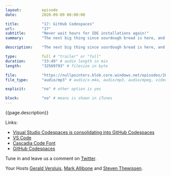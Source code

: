 ```yaml
---
layout:         episode
date: 			2020-09-09 00:00:00

title: 			"17: GitHub Codespaces"
url:            "17"
subtitle: 		"Never wait hours for IDE installations again!"
summary: 		"The next big thing since sourdough bread is here, and it's called GitHub Codespaces. With Codespaces, you can go from looking at a bug to contributing to the repo in a matter of minutes. Or how about onboarding a new colleague? Hours looking at installers to get the right workloads? No more! With Codespaces, you can get to a successful build before your first coffee is done. Learn all about it in this episode."

description: 	"The next big thing since sourdough bread is here, and it's called GitHub Codespaces. With Codespaces, you can go from looking at a bug to contributing to the repo in a matter of minutes. Or how about onboarding a new colleague? Hours looking at installers to get the right workloads? No more! With Codespaces, you can get to a successful build before your first coffee is done. Learn all about it in this episode."

type:			full # "trailer" or "full"
duration: 		"33:49" # audio length in min
length: 		"32569793" # filesize in byte

file: 			"https://nullpointers.blob.core.windows.net/episodes/20200909_Codespaces.mp3"
file_type: 		"audio/mp3" # audio/x-m4a, audio/mp3, audio/mpeg, video/quicktime, video/mp4, video/x-m4v, application/pdf, and document/x-epub

explicit: 		"no" # other option is yes

block: 			"no" # means is shown in iTunes
---
```


{{page.description}}

Links:

- [Visual Studio Codespaces is consolidating into GitHub Codespaces](https://devblogs.microsoft.com/visualstudio/visual-studio-codespaces-is-consolidating-into-github-codespaces/)
- [VS Code](https://code.visualstudio.com/)
- [Cascadia Code Font](https://github.com/microsoft/cascadia-code)
- [GitHub Codespaces](https://github.com/features/codespaces)

Tune in and leave us a comment on [Twitter](https://twitter.com/nullpointersio).

Your Hosts [Gerald Versluis](https://twitter.com/jfversluis), [Mark Allibone](https://twitter.com/mallibone) and [Steven Thewissen](https://twitter.com/devnl).
